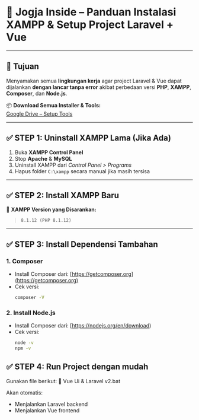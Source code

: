 # 📘 Jogja Inside – Panduan Instalasi XAMPP & Setup Project Laravel + Vue

---

## 📝 Tujuan
Menyamakan semua **lingkungan kerja** agar project Laravel & Vue dapat dijalankan **dengan lancar tanpa error** akibat perbedaan versi **PHP**, **XAMPP**, **Composer**, dan **Node.js**.

📦 **Download Semua Installer & Tools:**  
[Google Drive – Setup Tools](https://drive.google.com/drive/folders/15ZVC3EFA0V_qBJe4QBsRxljCt_uaTMhV?usp=drive_link)

---

## ✅ STEP 1: Uninstall XAMPP Lama (Jika Ada)
1. Buka **XAMPP Control Panel**
2. Stop **Apache** & **MySQL**
3. Uninstall XAMPP dari *Control Panel > Programs*
4. Hapus folder `C:\xampp` secara manual jika masih tersisa

---

## ✅ STEP 2: Install XAMPP Baru

🧩 **XAMPP Version yang Disarankan:**  
> `8.1.12 (PHP 8.1.12)`

---

## ✅ STEP 3: Install Dependensi Tambahan

### 1. Composer
- Install Composer dari: [https://getcomposer.org](https://getcomposer.org)
- Cek versi:
  ```bash
  composer -V

### 2. Install Node.js
- Install Composer dari: [https://nodejs.org/en/download)
- Cek versi:
  ```bash
  node -v
  npm -v

## ✅ STEP 4: Run Project dengan mudah

Gunakan file berikut:
📄 Vue Ui & Laravel v2.bat

Akan otomatis:
- Menjalankan Laravel backend
- Menjalankan Vue frontend


